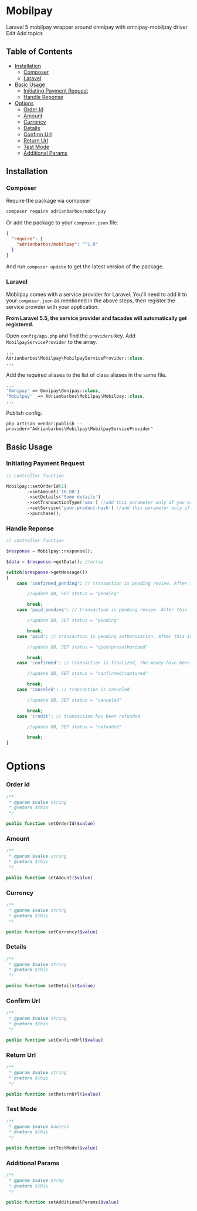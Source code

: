 # Mobilpay

Laravel 5 mobilpay wrapper around omnipay with omnipay-mobilpay driver Edit
Add topics

## Table of Contents

- <a href="#installation">Installation</a>
  - <a href="#composer">Composer</a>
  - <a href="#laravel">Laravel</a>
- <a href="#basic-usage">Basic Usage</a>
  - <a href="#initiating-payment-request">Initiating Payment Request</a>
  - <a href="#handle-reponse">Handle Reponse</a>
- <a href="#options">Options</a>
  - <a href="#order-id">Order Id</a>
  - <a href="#amount">Amount</a>
  - <a href="#currency">Currency</a>
  - <a href="#details">Details</a>
  - <a href="#confirm-url">Confirm Url</a>
  - <a href="#return-url">Return Url</a>
  - <a href="#test-mode">Test Mode</a>
  - <a href="#additional-params"> Additional Params </a>

## Installation

### Composer

Require the package via composer

```bash
composer require adrianbarbos/mobilpay
```

Or add the package to your `composer.json` file.

```json
{
  "require": {
    "adrianbarbos/mobilpay": "^1.0"
  }
}
```

And run `composer update` to get the latest version of the package.

### Laravel

Mobilpay comes with a service provider for Laravel. You'll need to add it to your `composer.json` as mentioned in the above steps, then register the service provider with your application.

**From Laravel 5.5, the service provider and facades will automatically get registered.**

Open `config/app.php` and find the `providers` key. Add `MobilpayServiceProvider` to the array.

```php
...
Adrianbarbos\Mobilpay\MobilpayServiceProvider::class,
...
```

Add the required aliases to the list of class aliases in the same file.

```php
...
'Omnipay' => Omnipay\Omnipay::class,
'Mobilpay'	=> Adrianbarbos\Mobilpay\Mobilpay::class,
...
```

Publish config.

```
php artisan vendor:publish --provider="Adrianbarbos\Mobilpay\MobilpayServiceProvider"
```

## Basic Usage

### Initiating Payment Request

```php
// controller function

Mobilpay::setOrderId(1)
        ->setAmount('10.00')
        ->setDetails('Some details')
        ->setTransactionType('sms') //add this parameter only if you want a transaction using SMS
        ->setService('your-product-hash') //add this parameter only if you want a transaction using SMS
        ->purchase();
```

### Handle Reponse

```php
// controller function

$response = Mobilpay::response();

$data = $response->getData(); //array

switch($response->getMessage())
{
    case 'confirmed_pending': // transaction is pending review. After this is done, a new IPN request will be sent with either confirmation or cancellation

        //update DB, SET status = "pending"

        break;
    case 'paid_pending': // transaction is pending review. After this is done, a new IPN request will be sent with either confirmation or cancellation

        //update DB, SET status = "pending"

        break;
    case 'paid': // transaction is pending authorization. After this is done, a new IPN request will be sent with either confirmation or cancellation

        //update DB, SET status = "open/preauthorized"

        break;
    case 'confirmed': // transaction is finalized, the money have been captured from the customer's account

        //update DB, SET status = "confirmed/captured"

        break;
    case 'canceled': // transaction is canceled

        //update DB, SET status = "canceled"

        break;
    case 'credit': // transaction has been refunded

        //update DB, SET status = "refunded"

        break;
}
```

# Options

### Order id

```php
/**
 * @param $value string
 * @return $this
 */

public function setOrderId($value)
```

### Amount

```php
/**
 * @param $value string
 * @return $this
 */

public function setAmount($value)
```

### Currency

```php
/**
 * @param $value string
 * @return $this
 */

public function setCurrency($value)
```

### Details

```php
/**
 * @param $value string
 * @return $this
 */

public function setDetails($value)
```

### Confirm Url

```php
/**
 * @param $value string
 * @return $this
 */

public function setConfirmUrl($value)
```

### Return Url

```php
/**
 * @param $value string
 * @return $this
 */

public function setReturnUrl($value)
```

### Test Mode

```php
/**
 * @param $value boolean
 * @return $this
 */

public function setTestMode($value)
```

### Additional Params

```php
/**
 * @param $value array
 * @return $this
 */

public function setAdditionalParams($value)
```
